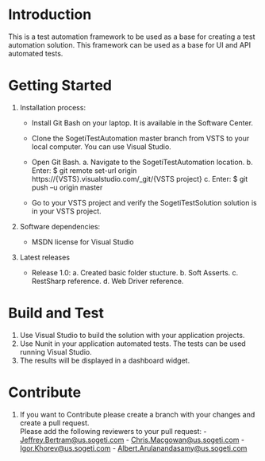 # Introduction
This is a test automation framework to be used as a base for creating a test automation solution.  This framework can be used as a base for UI and API automated tests.

# Getting Started
1.	Installation process:
    - Install Git Bash on your laptop.  It is available in the Software Center.
    - Clone the SogetiTestAutomation master branch from VSTS to your local computer.  You can use Visual Studio.
    - Open Git Bash.
        a.  Navigate to the SogetiTestAutomation location.
        b.	Enter: $ git remote set-url origin https://{VSTS}.visualstudio.com/_git/{VSTS project}
        c.	Enter: $ git push –u origin master
                    
    - Go to your VSTS project and verify the SogetiTestSolution solution is in your VSTS project.
 
2.	Software dependencies:
    - MSDN license for Visual Studio
3.	Latest releases
    - Release 1.0:
        a. Created basic folder stucture.
        b. Soft Asserts.
        c. RestSharp reference.
        d. Web Driver reference.	
 
# Build and Test
1.  Use Visual Studio to build the solution with your application projects.
2.  Use Nunit in your application automated tests.  The tests can be used running Visual Studio.
3.  The results will be displayed in a dashboard widget. 

# Contribute
1.  If you want to Contribute please create a branch with your changes and create a pull request.  
    Please add the following reviewers to your pull request:
        - Jeffrey.Bertram@us.sogeti.com
        - Chris.Macgowan@us.sogeti.com
        - Igor.Khorev@us.sogeti.com
        - Albert.Arulanandasamy@us.sogeti.com



